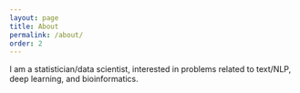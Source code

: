 ```yaml
---
layout: page
title: About
permalink: /about/
order: 2
---
```


I am a statistician/data scientist, interested in problems related to text/NLP, deep learning, and bioinformatics.